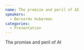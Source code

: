 ```yaml
--- 
name: The promise and peril of AI 
speakers: 
  - Bernardo Huberman
categories:
  - Presentation
---
```


The promise and peril of AI